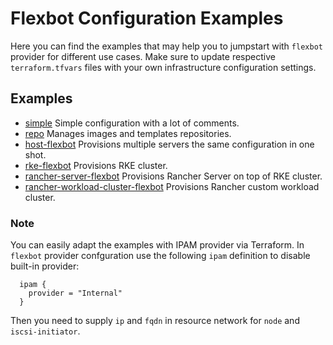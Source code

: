 # Flexbot Configuration Examples

Here you can find the examples that may help you to jumpstart with `flexbot` provider for different use cases.
Make sure to update respective `terraform.tfvars` files with your own infrastructure configuration settings.

## Examples

* [simple](./simple) Simple configuration with a lot of comments.
* [repo](./repo) Manages images and templates repositories.
* [host-flexbot](./host-flexbot) Provisions multiple servers the same configuration in one shot.
* [rke-flexbot](./rke-flexbot) Provisions RKE cluster.
* [rancher-server-flexbot](./rancher-server-flexbot) Provisions Rancher Server on top of RKE cluster.
* [rancher-workload-cluster-flexbot](./rancher-workload-cluster-flexbot) Provisions Rancher custom workload cluster.

### Note
You can easily adapt the examples with IPAM provider via Terraform.
In `flexbot` provider confguration use the following `ipam` definition to disable built-in provider:
```
  ipam {
    provider = "Internal"
  }
```
Then you need to supply `ip` and `fqdn` in resource network for `node` and `iscsi-initiator`.
